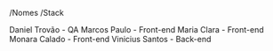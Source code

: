 /Nomes /Stack

Daniel Trovão - QA
Marcos Paulo - Front-end
Maria Clara - Front-end
Monara Calado - Front-end
Vinicius Santos - Back-end
